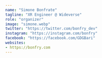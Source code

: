 ```yaml
---
name: "Simone Bonfrate"
tagline: "XR Engineer @ Wideverse"
role: "organizer"
image: "simone.webp"
twitter: "https://twitter.com/bonfry_dev"
instagram: "https://instagram.com/bonfry"
facebook: "https://facebook.com/GDGBari"
websites:
- https://bonfry.com
---
```


